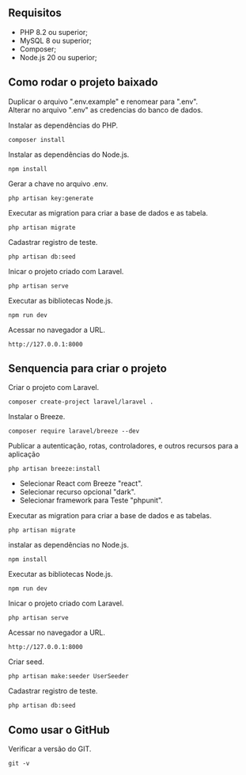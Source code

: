 ## Requisitos

-   PHP 8.2 ou superior;
-   MySQL 8 ou superior;
-   Composer;
-   Node.js 20 ou superior;

## Como rodar o projeto baixado

Duplicar o arquivo ".env.example" e renomear para ".env".<br>
Alterar no arquivo ".env" as credencias do banco de dados.<br>

Instalar as dependências do PHP.

```
composer install
```

Instalar as dependências do Node.js.

```
npm install
```

Gerar a chave no arquivo .env.

```
php artisan key:generate
```

Executar as migration para criar a base de dados e as tabela.

```
php artisan migrate
```

Cadastrar registro de teste.

```
php artisan db:seed
```

Inicar o projeto criado com Laravel.

```
php artisan serve
```

Executar as bibliotecas Node.js.

```
npm run dev
```

Acessar no navegador a URL.

```
http://127.0.0.1:8000
```

## Senquencia para criar o projeto

Criar o projeto com Laravel.

```
composer create-project laravel/laravel .
```

Instalar o Breeze.

```
composer require laravel/breeze --dev
```

Publicar a autenticação, rotas, controladores, e outros recursos para a aplicação

```
php artisan breeze:install
```

-   Selecionar React com Breeze "react".
-   Selecionar recurso opcional "dark".
-   Selecionar framework para Teste "phpunit".

Executar as migration para criar a base de dados e as tabelas.

```
php artisan migrate
```

instalar as dependências no Node.js.

```
npm install
```

Executar as bibliotecas Node.js.

```
npm run dev
```

Inicar o projeto criado com Laravel.

```
php artisan serve
```

Acessar no navegador a URL.

```
http://127.0.0.1:8000
```

Criar seed.

```
php artisan make:seeder UserSeeder
```

Cadastrar registro de teste.

```
php artisan db:seed
```

## Como usar o GitHub

Verificar a versão do GIT.

```
git -v
```
